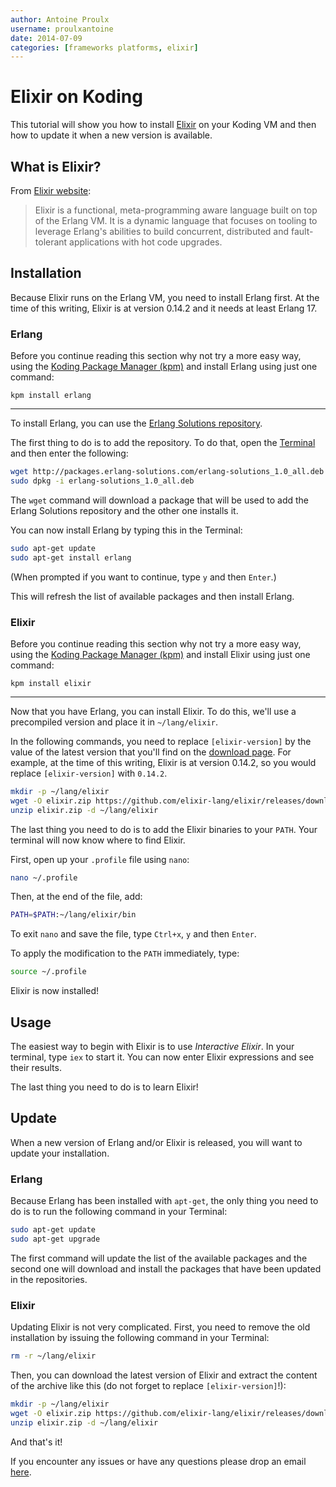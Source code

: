 ```yaml
---
author: Antoine Proulx
username: proulxantoine
date: 2014-07-09
categories: [frameworks platforms, elixir]
---
```


# Elixir on Koding

This tutorial will show you how to install [Elixir](http://elixir-lang.org/) on your Koding VM and then how to update it when a new version is available.

## What is Elixir?

From [Elixir website](http://elixir-lang.org/):

> Elixir is a functional, meta-programming aware language built on top of the Erlang VM. It is a dynamic language that focuses on tooling to leverage Erlang's abilities to build concurrent, distributed and fault-tolerant applications with hot code upgrades.

## Installation

Because Elixir runs on the Erlang VM, you need to install Erlang first. At the time of this
writing, Elixir is at version 0.14.2 and it needs at least Erlang 17.

### Erlang

Before you continue reading this section why not try a more easy way, using the [Koding Package Manager (kpm)](http://learn.koding.com/guides/getting-started-kpm/) and install Erlang using just one command:

```
kpm install erlang
```

***

To install Erlang, you can use the [Erlang Solutions repository](https://www.erlang-solutions.com/downloads/download-erlang-otp#tabs-ubuntu).

The first thing to do is to add the repository. To do that, open the [Terminal](https://koding.com/Terminal) and then enter the following:

```sh
wget http://packages.erlang-solutions.com/erlang-solutions_1.0_all.deb
sudo dpkg -i erlang-solutions_1.0_all.deb
```

The `wget` command will download a package that will be used to add the
Erlang Solutions repository and the other one installs it.

You can now install Erlang by typing this in the Terminal:

```sh
sudo apt-get update
sudo apt-get install erlang
```

(When prompted if you want to continue, type `y` and then `Enter`.)

This will refresh the list of available packages and then install Erlang.

### Elixir

Before you continue reading this section why not try a more easy way, using the [Koding Package Manager (kpm)](http://learn.koding.com/guides/getting-started-kpm/) and install Elixir using just one command:

```
kpm install elixir
```

***

Now that you have Erlang, you can install Elixir. To do this, we'll use a precompiled version and place it in `~/lang/elixir`.

In the following commands, you need to replace `[elixir-version]` by the value of the latest version that you'll find on the [download page](https://github.com/elixir-lang/elixir/releases/latest). For example, at the time of this writing, Elixir is at version 0.14.2, so you would replace `[elixir-version]` with `0.14.2`.

```sh
mkdir -p ~/lang/elixir
wget -O elixir.zip https://github.com/elixir-lang/elixir/releases/download/v[elixir-version]/Precompiled.zip
unzip elixir.zip -d ~/lang/elixir
```

The last thing you need to do is to add the Elixir binaries to your `PATH`. Your terminal will now know where to find Elixir.

First, open up your `.profile` file using `nano`:

```sh
nano ~/.profile
```

Then, at the end of the file, add:

```sh
PATH=$PATH:~/lang/elixir/bin
```

To exit `nano` and save the file, type `Ctrl+x`, `y` and then `Enter`.

To apply the modification to the `PATH` immediately, type:

```sh
source ~/.profile
```

Elixir is now installed!

## Usage

The easiest way to begin with Elixir is to use *Interactive Elixir*. In your terminal, type `iex` to start it. You can now enter Elixir expressions and see their results.

The last thing you need to do is to learn Elixir!

## Update

When a new version of Erlang and/or Elixir is released, you will want to update your installation.

### Erlang

Because Erlang has been installed with `apt-get`, the only thing you need to do is to run the following command in your Terminal:

```sh
sudo apt-get update
sudo apt-get upgrade
```

The first command will update the list of the available packages and the second one will download
and install the packages that have been updated in the repositories.

### Elixir

Updating Elixir is not very complicated. First, you need to remove the old installation by issuing the following command in your Terminal:

```sh
rm -r ~/lang/elixir
```

Then, you can download the latest version of Elixir and extract the content of the archive like this (do not forget to replace `[elixir-version]`!):

```sh
mkdir -p ~/lang/elixir
wget -O elixir.zip https://github.com/elixir-lang/elixir/releases/download/v[elixir-version]/Precompiled.zip
unzip elixir.zip -d ~/lang/elixir
```

And that's it!

If you encounter any issues or have any questions please drop an email [here](mailto:support@koding.com).
